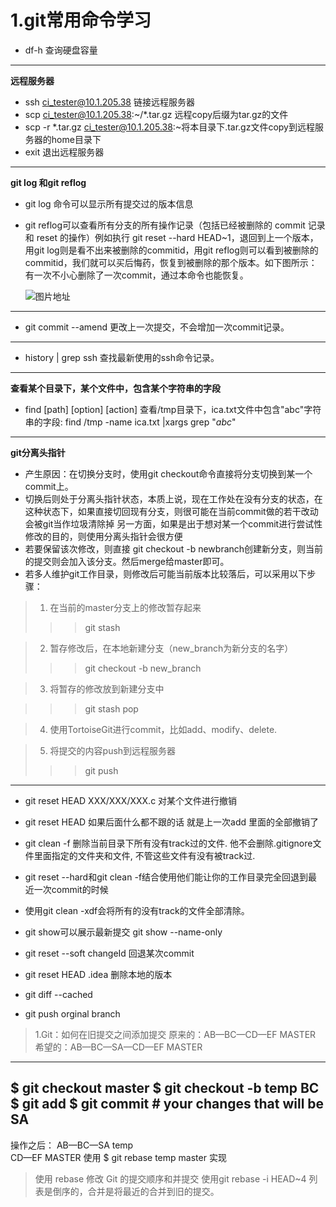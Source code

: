 # **1.git常用命令学习**
+ df-h 查询硬盘容量  
--------
 **远程服务器**
+ ssh ci_tester@10.1.205.38 链接远程服务器
+ scp ci_tester@10.1.205.38:~/*.tar.gz 远程copy后缀为tar.gz的文件
+ scp -r *.tar.gz ci_tester@10.1.205.38:~将本目录下.tar.gz文件copy到远程服务器的home目录下
+ exit 退出远程服务器  
--------
**git log 和git reflog**  
+ git log 命令可以显示所有提交过的版本信息  
  
+ git reflog可以查看所有分支的所有操作记录（包括已经被删除的 commit 记录和 reset 的操作）例如执行 git reset --hard HEAD~1，退回到上一个版本，用git log则是看不出来被删除的commitid，用git reflog则可以看到被删除的commitid，我们就可以买后悔药，恢复到被删除的那个版本。如下图所示：  
  有一次不小心删除了一次commit，通过本命令也能恢复。  

    ![图片地址](image/1.png)  
------------  
+ git commit --amend 更改上一次提交，不会增加一次commit记录。
--------  
+ history | grep ssh 查找最新使用的ssh命令记录。
--------------
**查看某个目录下，某个文件中，包含某个字符串的字段**  
+ find [path] [option] [action] 查看/tmp目录下，ica.txt文件中包含"abc"字符串的字段: find /tmp -name ica.txt |xargs grep "*abc*"
--------------
**git分离头指针**  
+ 产生原因：在切换分支时，使用git checkout命令直接将分支切换到某一个commit上。
+ 切换后则处于分离头指针状态，本质上说，现在工作处在没有分支的状态，在这种状态下，如果直接切回现有分支，则很可能在当前commit做的若干改动会被git当作垃圾清除掉
另一方面，如果是出于想对某一个commit进行尝试性修改的目的，则使用分离头指针会很方便
+ 若要保留该次修改，则直接 git checkout -b newbranch创建新分支，则当前的提交则会加入该分支。然后merge给master即可。  
+ 若多人维护git工作目录，则修改后可能当前版本比较落后，可以采用以下步骤：  
>1. 在当前的master分支上的修改暂存起来  
>>>git stash  

>2. 暂存修改后，在本地新建分支（new_branch为新分支的名字）  
>>>git checkout -b new_branch  

>3. 将暂存的修改放到新建分支中  

>>>git stash pop  

>4. 使用TortoiseGit进行commit，比如add、modify、delete.  

>5. 将提交的内容push到远程服务器  
>>>git push
----
+ git reset HEAD XXX/XXX/XXX.c 对某个文件进行撤销  
+ git reset HEAD 如果后面什么都不跟的话 就是上一次add 里面的全部撤销了
+ git clean -f 删除当前目录下所有没有track过的文件. 他不会删除.gitignore文件里面指定的文件夹和文件, 不管这些文件有没有被track过.

+ git reset --hard和git clean -f结合使用他们能让你的工作目录完全回退到最近一次commit的时候  
+ 使用git clean -xdf会将所有的没有track的文件全部清除。

+ git show可以展示最新提交 git show --name-only
+ git reset --soft changeId 回退某次commit
+ git reset HEAD .idea 删除本地的版本
+ git diff --cached
+ git push orginal branch

>1.Git：如何在旧提交之间添加提交
原来的：AB—BC—CD—EF   MASTER
希望的：AB—BC—SA—CD—EF   MASTER
---------------------------------------------
$ git checkout master
$ git checkout -b temp BC 
$ git add
$ git commit # your changes that will be SA
--------------------------------------------
操作之后：
AB—BC—SA  temp
      \
      CD—EF MASTER
使用
$ git rebase temp master
实现

>使用 rebase 修改 Git 的提交顺序和并提交
使用git rebase -i HEAD~4
列表是倒序的，合并是将最近的合并到旧的提交。
  

